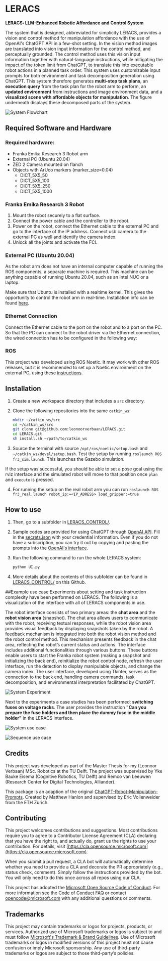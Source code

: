 # LERACS
**LERACS: LLM-Enhanced Robotic Affordance and Control System**

The system that is designed, abbreviated for simplicity LERACS, provides a vision and control method for manipulation affordance with the use of OpenAI's ChatGPT API in a few-shot setting. In the vision method images are translated into vision input information for the control method, and perceptually grounded. The control method uses this vision input information together with natural-language instructions, while mitigating the impact of the token limit from ChatGPT, to translate this into executable robot actions in a planned task order. This system uses customizable input prompts for both environment and task decomposition generation using ChatGPT. This system therefore generates **multi-step task plans**, an **execution query** from the task plan for the robot arm to perform, an **updated environment** from instructions and image environment data, and a **visualized scene with affordable objects for manipulation**. The figure underneath displays these decomposed parts of the system. 

![System Flowchart](Images/system_flowchart.png)


## Required Software and Hardware
### Required hardware:
- Franka Emika Research 3 Robot arm
- External PC (Ubuntu 20.04)
- ZED 2 Camera mounted on flanch
- Objects with ArUco markers (marker_size=0.04)
	- DICT_5X5_50
	- DICT_5X5_100
	- DICT_5X5_250
	- DICT_5X5_1000

### Franka Emika Research 3 Robot
1. Mount the robot securely to a flat surface.
2. Connect the power cable and the controller to the robot.
3. Power on the robot, connect the Ethernet cable to the external PC and go to the interface of the IP address. Connect usb camera to the external PC as well and identify the camera index.
4. Unlock all the joints and activate the FCI.

### External PC (Ubuntu 20.04)
As the robot arm does not have an internal computer capable of running the ROS components, a separate machine is required. This machine can be anything capable of running Ubuntu 20.04, such as an Intel NUC or a laptop.

Make sure that Ubuntu is installed with a realtime kernel. This gives the opportunity to control the robot arm in real-time. Installation info can be found [here](https://frankaemika.github.io/docs/installation_linux.html).

### Ethernet Connection
Connect the Ethernet cable to the port on the robot and to a port on the PC. So that the PC can connect to the robot driver via the Ethernet connection, the wired connection has to be configured in the following way:

### ROS
This project was developed using ROS Noetic. It may work with other ROS releases, but it is recommended to set up a Noetic environment on the external PC, using these [instructions](http://wiki.ros.org/noetic/Installation/Ubuntu).



## Installation 
1. Create a new workspace directory that includes a `src` directory.
2. Clone the following repositories into the same `catkin_ws`:

    ```sh
    mkdir ~/catkin_ws/src
    cd ~/catkin_ws/src
    git clone git@github.com:leonoorverbaan/LERACS.git
    cd LERACS.git
    sh install.sh ~/path/to/catkin_ws
    ```

3. Source the terminal with source `/opt/ros/noetic/setup.bash` and `~/catkin_ws/devel/setup.bash`. Test the setup by running `roslaunch ROS fr3_sim.launch`. This launches the Gazebo simulation.

If the setup was successful, you should be able to set a pose goal using the rviz interface and the simulated robot will move to that position once `plan` and `execute` is pressed.

4. For running the setup on the real robot arm you can run `roslaunch ROS fr3_real.launch robot_ip:=<IP_ADRESS> load_gripper:=true`



## How to use

1. Then, go to a subfolder in [LERACS_CONTROL/](LERACS_CONTROL/).

2. Sample codes are provided for using ChatGPT through [OpenAI API](https://beta.openai.com/). Fill in the [secrets.json](secrets.json) with your credential information. Even if you do not have a subscription, you can try it out by copying and pasting the prompts into the [OpenAI's interface](https://platform.openai.com/examples).



3. Run the following command to run the whole LERACS system:

    ```sh
    python UI.py
    ```

4. More details about the contents of this subfolder can be found in [LERACS_CONTROL/](LERACS_CONTROL/) on this Github.


##Example use case
Experiments about setting and task instruction complexity have been performed on LERACS. The following is a visualization of the interface with all of LERACS components in use.



The robot interface consists of two primary areas: the **chat area** and the **robot vision area** (snapshot). The chat area allows users to communicate with the robot, receiving textual responses, while the robot vision area provides visual feedback by displaying snapshots taken by the robot. A feedback mechanism is integrated into both the robot vision method and the robot control method. This mechanism presents feedback in the chat area, reflecting the robot’s current status and actions. The interface includes additional functionalities through various buttons. These buttons enable users to start the Franka robot system (making a snapshot and initializing the back end), reinitialize the robot control node, refresh the user interface, run the detection to display manipulable objects, and change the camera index. The user interface, developed using Tkinter, serves as the connection to the back end, handling camera commands, task decomposition, and environmental interpretation facilitated by ChatGPT.

![System Experiment](Images/System.png)

Next to the experiments a case studies has been performed: **switching fuses on voltage racks**. The user provides the instruction **"Can you prepare the fuse holders and then place the dummy fuse in the middle holder"** in the LERACS interface.

![System use case](Images/systemAlliander.png)

![Sequence use case](Images/Alliander_sequence.png)


## Credits

This project was developed as part of the Master Thesis for my (Leonoor Verbaan) MSc. Robotics at the TU Delft. The project was supervised by Yke Bauke Eisema (Cognitive Robotics, TU Delft) and Remco van Leeuwen (Research Center for Digital Technologies, Alliander).

This package is an adaption of the original [ChatGPT-Robot-Manipulation-Prompts](https://github.com/microsoft/ChatGPT-Robot-Manipulation-Prompts). Created by Matthew Hanlon and supervised by Eric Vollenweider from the ETH Zurich.


## Contributing

This project welcomes contributions and suggestions. Most contributions require you to agree to a Contributor License Agreement (CLA) declaring that you have the right to, and actually do, grant us the rights to use your contribution. For details, visit [https://cla.opensource.microsoft.com](https://cla.opensource.microsoft.com).

When you submit a pull request, a CLA bot will automatically determine whether you need to provide a CLA and decorate the PR appropriately (e.g., status check, comment). Simply follow the instructions provided by the bot. You will only need to do this once across all repos using our CLA.

This project has adopted the [Microsoft Open Source Code of Conduct](https://opensource.microsoft.com/codeofconduct/). For more information see the [Code of Conduct FAQ](https://opensource.microsoft.com/codeofconduct/faq/) or contact [opencode@microsoft.com](mailto:opencode@microsoft.com) with any additional questions or comments.


## Trademarks

This project may contain trademarks or logos for projects, products, or services. Authorized use of Microsoft trademarks or logos is subject to and must follow [Microsoft's Trademark & Brand Guidelines](https://www.microsoft.com/en-us/legal/intellectualproperty/trademarks/usage/general.aspx). Use of Microsoft trademarks or logos in modified versions of this project must not cause confusion or imply Microsoft sponsorship. Any use of third-party trademarks or logos are subject to those third-party’s policies.


